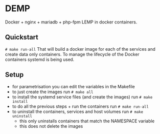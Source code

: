 # DEMP

Docker + nginx + mariadb + php-fpm
LEMP in docker containers.

## Quickstart
`# make run-all`
That will build a docker image for each of the services and
create data only containers. To manage the lifecycle of the
Docker containers systemd is being used.

## Setup
- for parametrisation you can edit the variables in the Makefile
- to just create the images run `# make all`
- to install the systemd service files (and create the images) run `# make install`
- to do all the previous steps + run the containers run `# make run-all`
- to uninstall the containers, services and host volumes run `# make uninstall`
    - this only uninstalls containers that match the NAMESPACE variable
    - this does not delete the images
